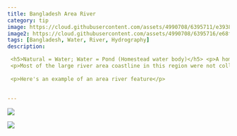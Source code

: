 ```yaml
---
title: Bangladesh Area River
category: tip
image: https://cloud.githubusercontent.com/assets/4990708/6395711/e3938f58-bda7-11e4-8a2f-bd796d18607c.PNG
image2: https://cloud.githubusercontent.com/assets/4990708/6395716/e68f55de-bda7-11e4-9553-e684324ea656.PNG
tags: [Bangladesh, Water, River, Hydrography]
description:

 <h5>Natural = Water; Water = Pond (Homestead water body)</h5> <p>A homestead water body is a man-made water catchment located near buildings and houses. Water color will vary greatly depending on the purpose of the homestead water body. wiki.openstreetmap.org/wiki/Water</p>
 <p>Most of the large river area coastline in this region were not collected by hand and are incorrect. River sections can easily be adjusted by moving each node. wiki.openstreetmap.org/wiki/Water</p>
 
 <p>Here's an example of an area river feature</p>
 
 
---
```

![](https://cloud.githubusercontent.com/assets/4990708/6395711/e3938f58-bda7-11e4-8a2f-bd796d18607c.PNG)
 
  
  
 ![](https://cloud.githubusercontent.com/assets/4990708/6395716/e68f55de-bda7-11e4-9553-e684324ea656.PNG)
